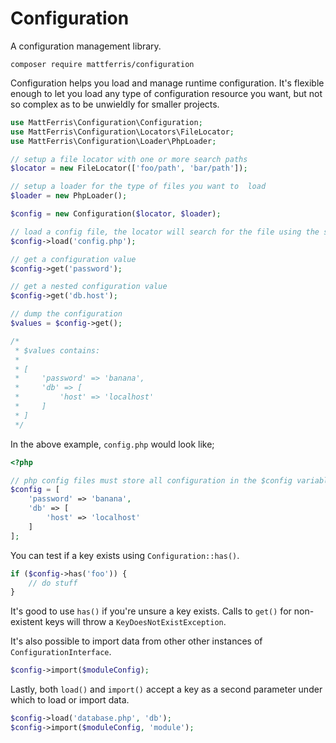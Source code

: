 Configuration
=============

A configuration management library.

```
composer require mattferris/configuration
```

Configuration helps you load and manage runtime configuration. It's flexible
enough to let you load any type of configuration resource you want, but not so
complex as to be unwieldly for smaller projects.

```php
use MattFerris\Configuration\Configuration;
use MattFerris\Configuration\Locators\FileLocator;
use MattFerris\Configuration\Loader\PhpLoader;

// setup a file locator with one or more search paths
$locator = new FileLocator(['foo/path', 'bar/path']);

// setup a loader for the type of files you want to  load
$loader = new PhpLoader();

$config = new Configuration($locator, $loader);

// load a config file, the locator will search for the file using the search paths
$config->load('config.php');

// get a configuration value
$config->get('password');

// get a nested configuration value
$config->get('db.host');

// dump the configuration
$values = $config->get();

/*
 * $values contains:
 *
 * [
 *     'password' => 'banana',
 *     'db' => [
 *         'host' => 'localhost'
 *     ]
 * ]
 */
```

In the above example, `config.php` would look like;

```php
<?php

// php config files must store all configuration in the $config variable
$config = [
    'password' => 'banana',
    'db' => [
        'host' => 'localhost'
    ]
];
```

You can test if a key exists using `Configuration::has()`.

```php
if ($config->has('foo')) {
    // do stuff
}
```

It's good to use `has()` if you're unsure a key exists. Calls to `get()` for
non-existent keys will throw a `KeyDoesNotExistException`.

It's also possible to import data from other other instances of
`ConfigurationInterface`.

```php
$config->import($moduleConfig);
```

Lastly, both `load()` and `import()` accept a key as a second parameter under
which to load or import data.

```php
$config->load('database.php', 'db');
$config->import($moduleConfig, 'module');
```

